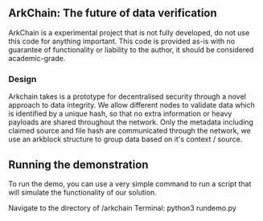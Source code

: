 ## ArkChain: The future of data verification

ArkChain is a experimental project that is not fully developed, do not use this code for anything important. This code is provided as-is with no guarantee of functionality or liability to the author, it should be considered academic-grade.

### Design
Arkchain takes is a prototype for decentralised security through a novel approach to data integrity. We allow different nodes to validate data which is identified by a unique hash, so that no extra information or heavy payloads are shared throughout the network. Only the metadata including claimed source and file hash are communicated through the network, we use an arkblock structure to group data based on it's context / source.

## Running the demonstration
To run the demo, you can use a very simple command to run a script that will simulate the functionality of our solution.

Navigate to the directory of /arkchain
Terminal: python3 rundemo.py

